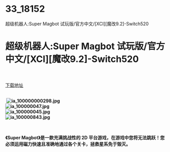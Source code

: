 # 33_18152
超级机器人:Super Magbot 试玩版/官方中文/[XCI][魔改9.2]-Switch520
# 超级机器人:Super Magbot 试玩版/官方中文/[XCI][魔改9.2]-Switch520
 <br/></br>
[下载地址](https://www.switch520.cc/article/18152 "下载地址")
<br/></br>

<p><strong>&nbsp;<img title="ia_100000000298.jpg" src="https://dd-static.jd.com/ddimg/jfs/t1/196009/33/5596/49761/60b34ec5Eebd9f263/3b26f56b7ffe6e8d.jpg" alt="ia_100000000298.jpg"></strong><br>
<strong><img title="ia_100000047.jpg" src="https://dd-static.jd.com/ddimg/jfs/t1/182844/4/6628/21477/60b34ecaE461443ec/16d581bb3adf1d7c.jpg" alt="ia_100000047.jpg"></strong><br>
<strong><img title="ia_100000045.jpg" src="https://dd-static.jd.com/ddimg/jfs/t1/175153/35/12171/31093/60b34ecaE9897840f/1415e6c05ebd7ff3.jpg" alt="ia_100000045.jpg"></strong><br>
<strong><img title="ia_100000843.jpg" src="https://dd-static.jd.com/ddimg/jfs/t1/188026/30/5610/20738/60b34ecaEa4d8e891/d0a7ad0e55db88db.jpg" alt="ia_100000843.jpg"></strong></p>
<p><strong>&nbsp;</strong></p>
<p><strong>《Super Magbot》是一款充满挑战性的 2D 平台游戏，在游戏中您将无法跳跃！您必须运用磁力快速且准确地通过各个关卡，拯救星系免于毁灭。</strong></p>
<p>&nbsp;</p>
